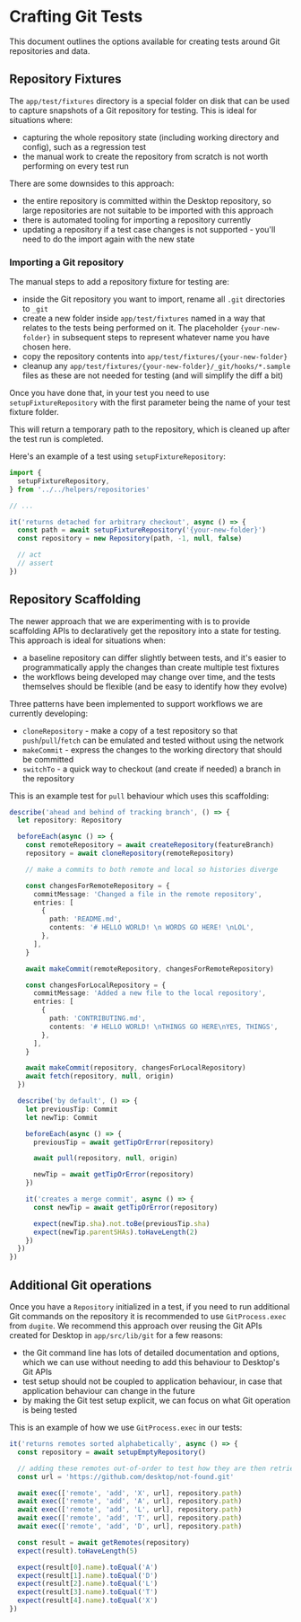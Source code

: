 # Crafting Git Tests

This document outlines the options available for creating tests around Git
repositories and data.

## Repository Fixtures

The `app/test/fixtures` directory is a special folder on disk that can be used
to capture snapshots of a Git repository for testing. This is ideal for
situations where:

 - capturing the whole repository state (including working directory and
   config), such as a regression test
 - the manual work to create the repository from scratch is not worth performing
   on every test run

There are some downsides to this approach:

 - the entire repository is committed within the Desktop repository, so large
   repositories are not suitable to be imported with this approach
 - there is automated tooling for importing a repository currently
 - updating a repository if a test case changes is not supported - you'll need
   to do the import again with the new state

### Importing a Git repository

The manual steps to add a repository fixture for testing are:

 - inside the Git repository you want to import, rename all `.git` directories
   to `_git`
 - create a new folder inside `app/test/fixtures` named in a way that relates to
   the tests being performed on it. The placeholder `{your-new-folder}`
   in subsequent steps to represent whatever name you have chosen here.
 - copy the repository contents into `app/test/fixtures/{your-new-folder}`
 - cleanup any `app/test/fixtures/{your-new-folder}/_git/hooks/*.sample` files
   as these are not needed for testing (and will simplify the diff a bit)

Once you have done that, in your test you need to use `setupFixtureRepository`
with the first parameter being the name of your test fixture folder.

This will return a temporary path to the repository, which is cleaned up after
the test run is completed.

Here's an example of a test using `setupFixtureRepository`:

```ts
import {
  setupFixtureRepository,
} from '../../helpers/repositories'

// ...

it('returns detached for arbitrary checkout', async () => {
  const path = await setupFixtureRepository('{your-new-folder}')
  const repository = new Repository(path, -1, null, false)

  // act
  // assert
})
```

## Repository Scaffolding

The newer approach that we are experimenting with is to provide scaffolding APIs
to declaratively get the repository into a state for testing. This approach is
ideal for situations when:

 - a baseline repository can differ slightly between tests, and it's easier to
   programmatically apply the changes than create multiple test fixtures
 - the workflows being developed may change over time, and the tests themselves
   should be flexible (and be easy to identify how they evolve)

Three patterns have been implemented to support workflows we are currently
developing:

 - `cloneRepository` - make a copy of a test repository so that
    `push`/`pull`/`fetch` can be emulated and tested without using the network
 - `makeCommit` - express the changes to the working directory that should be committed
 - `switchTo` - a quick way to checkout (and create if needed) a branch in the
   repository

This is an example test for `pull` behaviour which uses this scaffolding:

```ts
describe('ahead and behind of tracking branch', () => {
  let repository: Repository

  beforeEach(async () => {
    const remoteRepository = await createRepository(featureBranch)
    repository = await cloneRepository(remoteRepository)

    // make a commits to both remote and local so histories diverge

    const changesForRemoteRepository = {
      commitMessage: 'Changed a file in the remote repository',
      entries: [
        {
          path: 'README.md',
          contents: '# HELLO WORLD! \n WORDS GO HERE! \nLOL',
        },
      ],
    }

    await makeCommit(remoteRepository, changesForRemoteRepository)

    const changesForLocalRepository = {
      commitMessage: 'Added a new file to the local repository',
      entries: [
        {
          path: 'CONTRIBUTING.md',
          contents: '# HELLO WORLD! \nTHINGS GO HERE\nYES, THINGS',
        },
      ],
    }

    await makeCommit(repository, changesForLocalRepository)
    await fetch(repository, null, origin)
  })

  describe('by default', () => {
    let previousTip: Commit
    let newTip: Commit

    beforeEach(async () => {
      previousTip = await getTipOrError(repository)

      await pull(repository, null, origin)

      newTip = await getTipOrError(repository)
    })

    it('creates a merge commit', async () => {
      const newTip = await getTipOrError(repository)

      expect(newTip.sha).not.toBe(previousTip.sha)
      expect(newTip.parentSHAs).toHaveLength(2)
    })
  })
})
```

## Additional Git operations

Once you have a `Repository` initialized in a test, if you need to run
additional Git commands on the repository it is recommended to use
`GitProcess.exec` from `dugite`. We recommend this approach over reusing the Git
APIs created for Desktop in `app/src/lib/git` for a few reasons:

 - the Git command line has lots of detailed documentation and options, which we
   can use without needing to add this behaviour to Desktop's Git APIs
 - test setup should not be coupled to application behaviour, in case that
   application behaviour can change in the future
 - by making the Git test setup explicit, we can focus on what Git operation is
   being tested

This is an example of how we use `GitProcess.exec` in our tests:

```ts
it('returns remotes sorted alphabetically', async () => {
  const repository = await setupEmptyRepository()

  // adding these remotes out-of-order to test how they are then retrieved
  const url = 'https://github.com/desktop/not-found.git'

  await exec(['remote', 'add', 'X', url], repository.path)
  await exec(['remote', 'add', 'A', url], repository.path)
  await exec(['remote', 'add', 'L', url], repository.path)
  await exec(['remote', 'add', 'T', url], repository.path)
  await exec(['remote', 'add', 'D', url], repository.path)

  const result = await getRemotes(repository)
  expect(result).toHaveLength(5)

  expect(result[0].name).toEqual('A')
  expect(result[1].name).toEqual('D')
  expect(result[2].name).toEqual('L')
  expect(result[3].name).toEqual('T')
  expect(result[4].name).toEqual('X')
})
```
